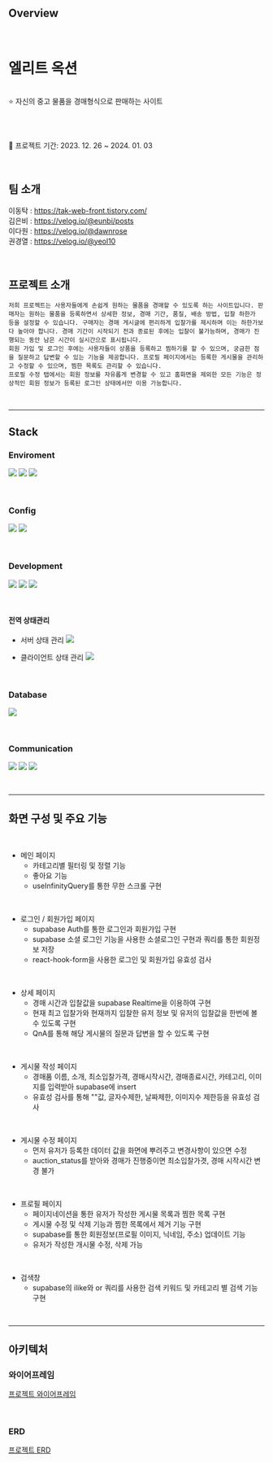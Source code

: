 ## Overview

 <br/>

# **엘리트 옥션**
<br/>
⭐️ 자신의 중고 물품을 경매형식으로 판매하는 사이트

 <br/>  <br/>

📆 프로젝트 기간: 2023. 12. 26 ~ 2024. 01. 03 

<br/>

## 팀 소개
이동탁 : https://tak-web-front.tistory.com/ <br/>
김은비 : https://velog.io/@eunbi/posts <br/>
이다원 : https://velog.io/@dawnrose <br/>
권경열 : https://velog.io/@yeol10 <br/>

 <br/>

## 프로젝트 소개 <br/>
```
저희 프로젝트는 사용자들에게 손쉽게 원하는 물품을 경매할 수 있도록 하는 사이트입니다. 판매자는 원하는 물품을 등록하면서 상세한 정보, 경매 기간, 품질, 배송 방법, 입찰 하한가 등을 설정할 수 있습니다. 구매자는 경매 게시글에 편리하게 입찰가를 제시하며 이는 하한가보다 높아야 합니다. 경매 기간이 시작되기 전과 종료된 후에는 입찰이 불가능하며, 경매가 진행되는 동안 남은 시간이 실시간으로 표시됩니다.
회원 가입 및 로그인 후에는 사용자들이 상품을 등록하고 찜하기를 할 수 있으며, 궁금한 점을 질문하고 답변할 수 있는 기능을 제공합니다. 프로필 페이지에서는 등록한 게시물을 관리하고 수정할 수 있으며, 찜한 목록도 관리할 수 있습니다.
프로필 수정 탭에서는 회원 정보를 자유롭게 변경할 수 있고 홈화면을 제외한 모든 기능은 정상적인 회원 정보가 등록된 로그인 상태에서만 이용 가능합니다.
```
<br />

---
## Stack <br/>

### Enviroment   <br/>

<img src="https://img.shields.io/badge/GIT-F05032?style=for-the-badge&logo=Git&logoColor=white"/></a>
<img src="https://img.shields.io/badge/GITHUB-181717?style=for-the-badge&logo=GitHub&logoColor=white"/></a>
<img src="https://img.shields.io/badge/VISUAL STUDIO CODE-007ACC?style=for-the-badge&logo=visualstudiocode&logoColor=white"/></a>

 <br/>

### Config  <br/>

<img src="https://img.shields.io/badge/NPM-CB3837?style=for-the-badge&logo=NPM&logoColor=white"/></a>
<img src="https://img.shields.io/badge/YARN BERRY-2C8EBB?style=for-the-badge&logo=Yarn&logoColor=white"/></a>

 <br/>

### Development
<img src="https://img.shields.io/badge/HTML-E34F26?style=for-the-badge&logo=HTML5&logoColor=white"/></a>
<img src="https://img.shields.io/badge/CSS-1572B6?style=for-the-badge&logo=CSS3&logoColor=white"/></a>
<img src="https://img.shields.io/badge/TYPESCRIPT-3178C6?style=for-the-badge&logo=typescript&logoColor=black"/></a> 

<br />

#### 전역 상태관리

- 서버 상태 관리
<img src="https://img.shields.io/badge/React Query-61DAFB?style=for-the-badge&logo=reactquery&logoColor=white"/></a>

- 클라이언트 상태 관리
<img src="https://img.shields.io/badge/Redux-764ABC?style=for-the-badge&logo=redux&logoColor=white"/></a>


 <br/>

### Database

<img src="https://img.shields.io/badge/SUPABASE-3FCF8E?style=for-the-badge&logo=supabase&logoColor=black"/></a>  

 <br/>

### Communication

<img src="https://img.shields.io/badge/SLACK-4A154B?style=for-the-badge&logo=Slack&logoColor=white"/></a>
<img src="https://img.shields.io/badge/Notion-000000?style=for-the-badge&logo=Notion&logoColor=white"/></a>
<img src="https://img.shields.io/badge/FIGMA-F24E1E?style=for-the-badge&logo=Figma&logoColor=white"/></a>

 <br/>
 
---
## 화면 구성 및 주요 기능

 <br/>
 
 
- 메인 페이지
    - 카테고리별 필터링 및 정렬 기능
    - 좋아요 기능 
    - useInfinityQuery를 통한 무한 스크롤 구현
  
 <br/>
 
- 로그인 / 회원가입 페이지
    - supabase Auth를 통한 로그인과 회원가입 구현
    - supabase 소셜 로그인 기능을 사용한 소셜로그인 구현과 쿼리를 통한 회원정보 저장
    - react-hook-form을 사용한 로그인 및 회원가입 유효성 검사
 <br/>

- 상세 페이지
    - 경매 시간과 입찰값을 supabase Realtime을 이용하여 구현
    - 현재 최고 입찰가와 현재까지 입찰한 유저 정보 및 유저의 입찰값을 한번에 볼 수 있도록 구현
    - QnA를 통해 해당 게시물의 질문과 답변을 할 수 있도록 구현
 <br/>
 
- 게시물 작성 페이지
    - 경매품 이름, 소개, 최소입찰가격, 경매시작시간, 경매종료시간, 카테고리, 이미지를 입력받아 supabase에 insert
    - 유효성 검사를 통해 ""값, 글자수제한, 날짜제한, 이미지수 제한등을 유효성 검사
 <br/>
 
- 게시물 수정 페이지
    - 먼저 유저가 등록한 데이터 값을 화면에 뿌려주고 변경사항이 있으면 수정
    - auction_status를 받아와 경매가 진행중이면 최소입찰가겻, 경매 시작시간 변경 불가
 <br/>
 
- 프로필 페이지
    - 페이지네이션을 통한 유저가 작성한 게시물 목록과 찜한 목록 구현
    - 게시물 수정 및 삭제 기능과 찜한 목록에서 제거 기능 구현
    - supabase를 통한 회원정보(프로필 이미지, 닉네임, 주소) 업데이트 기능
    - 유저가 작성한 개시물 수정, 삭제 가능
 <br/>

 
- 검색창
    - supabase의 ilike와 or 쿼리를 사용한 검색 키워드 및 카테고리 별 검색 기능 구현

 <br/>
 
---
## 아키텍처


### 와이어프레임 <br/>

[프로젝트 와이어프레임](https://www.figma.com/file/8EulxNUZx6EYdiQcVrxRtQ/Untitled?type=design&node-id=0-1&mode=design&t=M3zOyCeokyddmHGc-0)

<br/>

### ERD <br/>

[프로젝트 ERD
](https://teamsparta.notion.site/image/https%3A%2F%2Fprod-files-secure.s3.us-west-2.amazonaws.com%2F83c75a39-3aba-4ba4-a792-7aefe4b07895%2F7375634c-2a28-470b-853a-075187172f76%2FScreen_Shot_2023-12-27_at_10.54.06_AM.png?table=block&id=10c593ca-8a16-4f0b-9b6f-ad24222b5612&spaceId=83c75a39-3aba-4ba4-a792-7aefe4b07895&width=1310&userId=&cache=v2)

 <br/>

